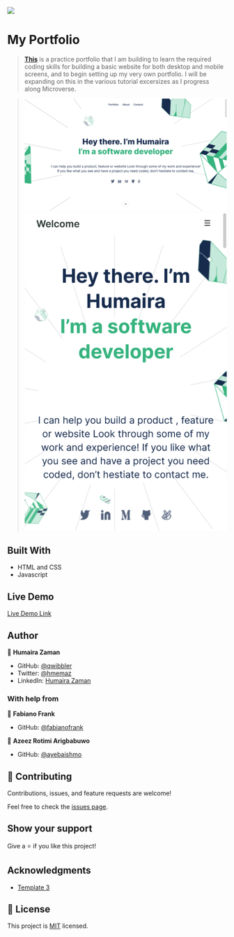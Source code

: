 ![](https://img.shields.io/badge/Microverse-blueviolet)

# My Portfolio

> **[This](https://qwibbler.github.io/my-portfolio/)** is a practice portfolio that I am building to learn the required coding skills for building a basic website for both desktop and mobile screens, and to begin setting up my very own portfolio. I will be expanding on this in the various tutorial excersizes as I progress along Microverse.

> ![screenshot](images/Screenshot-desktop.png)
> ![screenshot](images/Screenshot-mobile.png)



## Built With

- HTML and CSS
- Javascript

## Live Demo

[Live Demo Link](https://qwibbler.github.io/my-portfolio/)



## Author

👤 **Humaira Zaman**

- GitHub: [@qwibbler](https://github.com/qwibbler)
- Twitter: [@hmemaz](https://twitter.com/hmemaz)
- LinkedIn: [Humaira Zaman]( www.linkedin.com/in/humaira-zaman)

### With help from

👤 **Fabiano Frank**

- GitHub: [@fabianofrank](https://github.com/fabianofrank)

👤 **Azeez Rotimi Arigbabuwo**

- GitHub: [@ayebaishmo](https://github.com/ayebaishmo)

## 🤝 Contributing

Contributions, issues, and feature requests are welcome!

Feel free to check the [issues page](../../issues/).

## Show your support

Give a ⭐️ if you like this project!

## Acknowledgments

- [Template 3](https://www.figma.com/file/l7SqJ3ZfkAKih9sFxvWSR4/Microverse-Student-Project-1?node-id=34%3A2068)

## 📝 License

This project is [MIT](./MIT.md) licensed.
